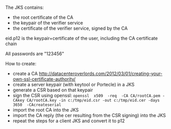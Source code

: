 The JKS contains:
- the root certificate of the CA
- the keypair of the verifier service
- the certificate of the verifier service, signed by the CA

eid.p12 is the keypair+certificate of the user, including the CA certificate chain

All passwords are "123456"

How to create:
- create a CA http://datacenteroverlords.com/2012/03/01/creating-your-own-ssl-certificate-authority/
- create a server keypair (with keytool or Portecle) in a JKS
- generate a CSR based on that keypair
- sign the CSR using openssl: `openssl  x509  -req  -CA CA/rootCA.pem -CAkey CA/rootCA.key -in c:/tmp/eid.csr -out c:/tmp/eid.cer -days 3650  -CAcreateserial`
- import the root CA into the JKS
- import the CA reply (the cer resulting from the CSR signing) into the JKS
- repeat the steps for a client JKS and convert it to p12
